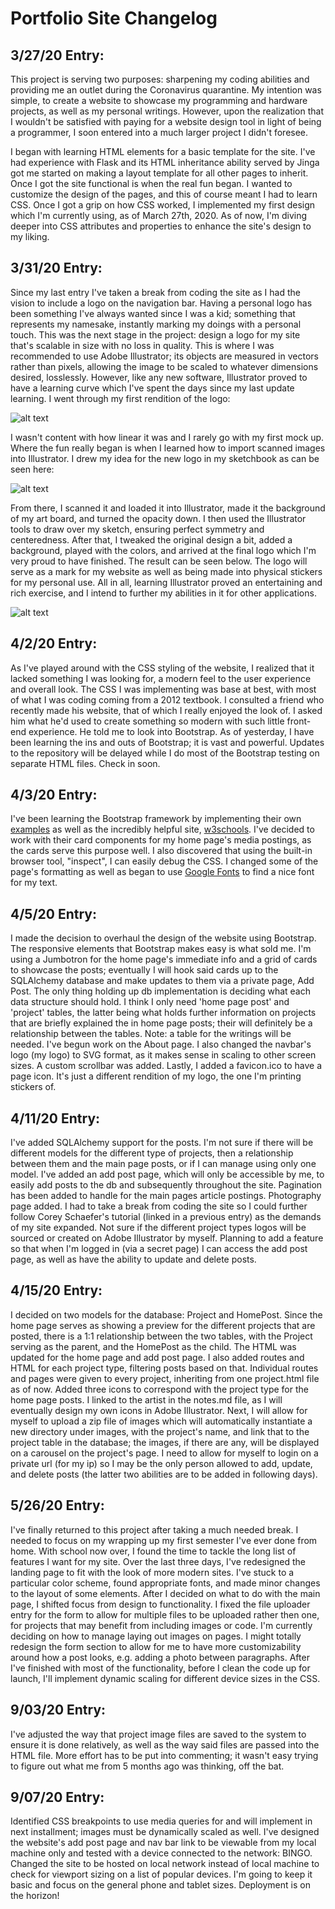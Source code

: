 # Portfolio Site Changelog

## 3/27/20 Entry:

  This project is serving two purposes: sharpening my coding abilities and providing me an outlet during the Coronavirus quarantine. My intention was simple, to create a website to showcase my programming and hardware projects, as well as my personal writings. However, upon the realization that I wouldn't be satisfied with paying for a website design tool in light of being a programmer, I soon entered into a much larger project I didn't foresee.

  I began with learning HTML elements for a basic template for the site. I've had experience with Flask and its HTML inheritance ability served by Jinga got me started on making a layout template for all other pages to inherit. Once I got the site functional is when the real fun began. I wanted to customize the design of the pages, and this of course meant I had to learn CSS. Once I got a grip on how CSS worked, I implemented my first design which I'm currently using, as of March 27th, 2020. As of now, I'm diving deeper into CSS attributes and properties to enhance the site's design to my liking.

## 3/31/20 Entry:

  Since my last entry I've taken a break from coding the site as I had the vision to include a logo on the navigation bar. Having a personal logo has been something I've always wanted since I was a kid; something that represents my namesake, instantly marking my doings with a personal touch.  This was the next stage in the project: design a logo for my site that's scalable in size with no loss in quality. This is where I was recommended to use Adobe Illustrator; its objects are measured in vectors rather than pixels, allowing the image to be scaled to whatever dimensions desired, losslessly. However, like any new software, Illustrator proved to have a learning curve which I've spent the days since my last update learning. I went through my first rendition of the logo:

![alt text](https://github.com/vincemonte/PortfolioSite/blob/master/images/VLM_Logo_v1.png)

  I wasn't content with how linear it was and I rarely go with my first mock up. Where the fun really began is when I learned how to import scanned images into Illustrator. I drew my idea for the new logo in my sketchbook as can be seen here:

![alt text](https://github.com/vincemonte/PortfolioSite/blob/master/images/VLM_Logo_v2_sketch.png)

  From there, I scanned it and loaded it into Illustrator, made it the background of my art board, and turned the opacity down. I then used the Illustrator tools to draw over my sketch, ensuring perfect symmetry and centeredness. After that, I tweaked the original design a bit, added a background, played with the colors, and arrived at the final logo which I'm very proud to have finished. The result can be seen below.  The logo will serve as a mark for my website as well as being made into physical stickers for my personal use. All in all, learning Illustrator proved an entertaining and rich exercise, and I intend to further my abilities in it for other applications.

![alt text](https://github.com/vincemonte/PortfolioSite/blob/master/images/VLM_Logo_v2.png)

## 4/2/20 Entry:

  As I've played around with the CSS styling of the website, I realized that it lacked something I was looking for, a modern feel to the user experience and overall look. The CSS I was implementing was base at best, with most of what I was coding coming from a 2012 textbook. I consulted a friend who recently made his website, that of which I really enjoyed the look of. I asked him what he'd used to create something so modern with such little front-end experience. He told me to look into Bootstrap. As of yesterday, I have been learning the ins and outs of Bootstrap; it is vast and powerful. Updates to the repository will be delayed while I do most of the Bootstrap testing on separate HTML files. Check in soon.

## 4/3/20 Entry:
  I've been learning the Bootstrap framework by implementing their own [examples](https://getbootstrap.com/docs/4.4/examples/) as well as the incredibly helpful site, [w3schools](https://www.w3schools.com/). I've decided to work with their card components for my home page's media postings, as the cards serve this purpose well. I also discovered that using the built-in browser tool, "inspect", I can easily debug the CSS. I changed some of the page's formatting as well as began to use [Google Fonts](https://fonts.google.com/) to find a nice font for my text.

## 4/5/20 Entry:
  I made the decision to overhaul the design of the website using Bootstrap. The responsive elements that Bootstrap makes easy is what sold me. I'm using a Jumbotron for the home page's immediate info and a grid of cards to showcase the posts; eventually I will hook said cards up to the SQLAlchemy database and make updates to them via a private page, Add Post. The only thing holding up db implementation is deciding what each data structure should hold. I think I only need 'home page post' and 'project' tables, the latter being what holds further information on projects that are briefly explained the in home page posts; their will definitely be a relationship between the tables. Note: a table for the writings will be needed. I've begun work on the About page. I also changed the navbar's logo (my logo) to SVG format, as it makes sense in scaling to other screen sizes. A custom scrollbar was added. Lastly, I added a favicon.ico to have a page icon. It's just a different rendition of my logo, the one I'm printing stickers of.

## 4/11/20 Entry:
  I've added SQLAlchemy support for the posts. I'm not sure if there will be different models for the different type of projects, then a relationship between them and the main page posts, or if I can manage using only one model. I've added an add post page, which will only be accessible by me, to easily add posts to the db and subsequently throughout the site. Pagination has been added to handle for the main pages article postings. Photography page added. I had to take a break from coding the site so I could further follow Corey Schaefer's tutorial (linked in a previous entry) as the demands of my site expanded.  Not sure if the different project types logos will be sourced or created on Adobe Illustrator by myself. Planning to add a feature so that when I'm logged in (via a secret page) I can access the add post page, as well as have the ability to update and delete posts.

## 4/15/20 Entry:
  I decided on two models for the database: Project and HomePost. Since the home page serves as showing a preview for the different projects that are posted, there is a 1:1 relationship between the two tables, with the Project serving as the parent, and the HomePost as the child. The HTML was updated for the home page and add post page. I also added routes and HTML for each project type, filtering posts based on that. Individual routes and pages were given to every project, inheriting from one project.html file as of now. Added three icons to correspond with the project type for the home page posts. I linked to the artist in the notes.md file, as I will eventually design my own icons in Adobe Illustrator. Next, I will allow for myself to upload a zip file of images which will automatically instantiate a new directory under images, with the project's name, and link that to the project table in the database; the images, if there are any, will be displayed on a carousel on the project's page. I need to allow for myself to login on a private url (for my ip) so I may be the only person allowed to add, update, and delete posts (the latter two abilities are to be added in following days).

##  5/26/20 Entry:
  I've finally returned to this project after taking a much needed break. I needed to focus on my wrapping up my first semester I've ever done from home. With school now over, I found the time to tackle the long list of features I want for my site. Over the last three days, I've redesigned the landing page to fit with the look of more modern sites. I've stuck to a particular color scheme, found appropriate fonts, and made minor changes to the layout of some elements. After I decided on what to do with the main page, I shifted focus from design to functionality. I fixed the file uploader entry for the form to allow for multiple files to be uploaded rather then one, for projects that may benefit from including images or code. I'm currently deciding on how to manage laying out images on pages. I might totally redesign the form section to allow for me to have more customizability around how a post looks, e.g. adding a photo between paragraphs. After I've finished with most of the functionality, before I clean the code up for launch, I'll implement dynamic scaling for different device sizes in the CSS.

## 9/03/20 Entry:
  I've adjusted the way that project image files are saved to the system to ensure it is done relatively, as well as the way said files are passed into the HTML file. More effort has to be put into commenting; it wasn't easy trying to figure out what me from 5 months ago was thinking, off the bat.  

## 9/07/20 Entry:
  Identified CSS breakpoints to use media queries for and will implement in next installment; images must be dynamically scaled as well. I've designed the website's add post page and nav bar link to be viewable from my local machine only and tested with a device connected to the network: BINGO. Changed the site to be hosted on local network instead of local machine to check for viewport sizing on a list of popular devices. I'm going to keep it basic and focus on the general phone and tablet sizes. Deployment is on the horizon!
